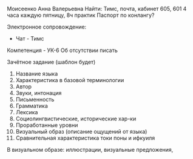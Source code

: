 Моисеенко Анна Валерьевна
Найти: Тимс, почта, кабинет 605, 601
4 часа каждую пятницу, 8ч практик
Паспорт по конлангу?

Электронное сопровождение:
- Чат - Тимс

Компетенция - УК-6
Об отсутствии писать

Зачётное задание (шаблон будет)
1. Название языка
2. Характеристика в базовой терминологии
3. Автор
4. Звуки, интонация
5. Письменность
6. Грамматика
7. Лексика
8. Социолингвистические, исторические хар-ки
9. Проработанные уровни
10. Визуальный образ (описание ощущений от языка)
11. Сравнительная характеристика токи поны и ифкуиля

В визуальном образе: иллюстрации, визуальные предложения, 